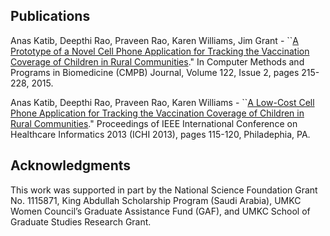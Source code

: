 ## Publications

Anas Katib, Deepthi Rao, Praveen Rao, Karen Williams, Jim Grant - ``[A Prototype of a Novel Cell Phone Application for Tracking the Vaccination Coverage of Children in Rural Communities](http://dx.doi.org/10.1016/j.cmpb.2015.08.008)." In Computer Methods and Programs in Biomedicine (CMPB) Journal, Volume 122, Issue 2, pages 215-228, 2015.

Anas Katib, Deepthi Rao, Praveen Rao, Karen Williams - ``[A Low-Cost Cell Phone Application for Tracking the Vaccination Coverage of Children in Rural Communities](http://dx.doi.org/10.1109/ICHI.2013.21)." Proceedings of IEEE International Conference on Healthcare Informatics 2013 (ICHI 2013), pages 115-120, Philadephia, PA.

## Acknowledgments
This work was supported in part by the National Science Foundation Grant No. 1115871, King Abdullah Scholarship Program (Saudi Arabia), UMKC Women Council’s Graduate Assistance Fund (GAF), and UMKC School of Graduate Studies Research Grant.
